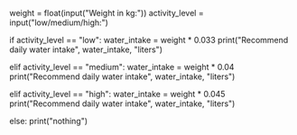 weight = float(input("Weight in kg:"))
activity_level = input("low/medium/high:")

if activity_level == "low":
    water_intake = weight * 0.033
    print("Recommend daily water intake", water_intake, "liters")

elif activity_level == "medium":
    water_intake = weight * 0.04
    print("Recommend daily water intake", water_intake, "liters")

elif activity_level == "high":
    water_intake = weight * 0.045
    print("Recommend daily water intake", water_intake, "liters")

else:
    print("nothing")
